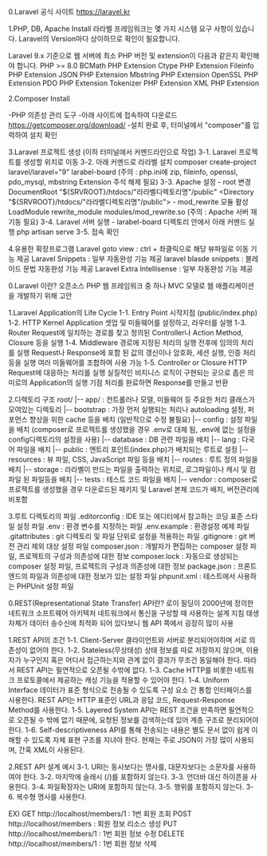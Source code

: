 0.Laravel 공식 사이트 https://laravel.kr

1.PHP, DB, Apache Install 라라벨 프레임워크는 몇 가지 시스템 요구 사항이 있습니다. Laravel의 Version마다 상이하므로 확인이 필요합니다.

Laravel 9.x 기준으로 웹 서버에 최소 PHP 버전 및 extension이 다음과 같은지 확인해야 합니다. PHP >= 8.0 BCMath PHP Extension Ctype PHP Extension Fileinfo PHP Extension JSON PHP Extension Mbstring PHP Extension OpenSSL PHP Extension PDO PHP Extension Tokenizer PHP Extension XML PHP Extension

2.Composer Install

-PHP 의존성 관리 도구
-아래 사이트에 접속하여 다운로드 https://getcomposer.org/download/
-설치 완료 후, 터미널에서 "composer"를 입력하여 설치 확인

3.Laravel 프로젝트 생성 (이하 터미널에서 커멘드라인으로 작업) 3-1. Laravel 프로젝트를 생성할 위치로 이동 3-2. 아래 커멘드로 라라벨 설치 composer create-project laravel/laravel="9" larabel-board (주의 : php.ini에 zip, fileinfo, openssl, pdo_mysql, mbstring Extension 주석 해제 필요) 3-3. Apache 설정 - root 변경 DocumentRoot "${SRVROOT}/htdocs/"라라벨디렉토리명"/public" <Directory "${SRVROOT}/htdocs/"라라벨디렉토리명"/public"> - mod_rewrite 모듈 활성 LoadModule rewrite_module modules/mod_rewrite.so (주의 : Apache 서버 재기동 필요) 3-4. Laravel 서버 실행 - larabel-board 디렉토리 안에서 아래 커멘드 실행 php artisan serve 3-5. 접속 확인

4.유용한 확장프로그램 Laravel goto view : ctrl + 좌클릭으로 해당 뷰파일로 이동 기능 제공 Laravel Snippets : 일부 자동완성 기능 제공 laravel blasde snippets : 블레이드 문법 자동완성 기능 제공 Laravel Extra Intellisense : 일부 자동완성 기능 제공

0.Laravel 이란? 오픈소스 PHP 웹 프레임워크 중 하나 MVC 모델로 웹 애플리케이션을 개발하기 위해 고안

1.Laravel Application의 Life Cycle 1-1. Entry Point 시작지점 (public/index.php) 1-2. HTTP Kernel Application 셋업 및 미들웨어를 설정하고, 라우터를 실행 1-3. Router Request에 일치하는 경로를 찾고 정의된 Controller나 Action Method, Closure 등을 실행 1-4. Middleware 경로에 지정된 처리의 실행 전후에 임의의 처리를 실행 Request나 Response에 포함 된 값의 갱신이나 암호화, 세션 실행, 인증 처리 등을 실행 여러 미들웨어를 조합하여 사용 가능 1-5. Controller or Closure HTTP Request에 대응하는 처리를 실행 실질적인 비지니스 로직이 구현되는 곳으로 좁은 의미로의 Application의 실행 기점 처리를 완료하면 Response를 만들고 반환

2.디렉토리 구조 root/ |-- app/ : 컨트롤러나 모델, 미들웨어 등 주요한 처리 클래스가 모여있는 디렉토리 |-- bootstrap : 가장 먼저 실행되는 처리나 autoloading 설정, 퍼포먼스 향상을 위한 cache 등을 배치 (일반적으로 수정 불필요) |-- config : 설정 파일을 배치 (composer로 프로젝트를 생성했을 경우 .env로 대체 됨, .env에 없는 설정을 config디렉토리의 설정을 사용) |-- database : DB 관련 파일을 배치 |-- lang : 다국어 파일을 배치 |-- public : 엔트리 포인트(index.php)가 배치되는 루트로 설정 |-- resources : 뷰 파일, CSS, JavaScript 파일 등을 배치 |-- routes : 루트 정의 파일을 배치 |-- storage : 라라벨이 만드는 파일을 출력하는 위치로, 로그파일이나 캐시 및 컴파일 된 파일등을 배치 |-- tests : 테스트 코드 파일을 배치 |-- vendor : composer로 프로젝트를 생성했을 경우 다운로드된 패키지 및 Laravel 본체 코드가 배치, 버전관리에 비포함

3.루트 디렉토리의 파일 .editorconfig : IDE 또는 에디터에서 참고하는 코딩 표준 스타일 설정 파일 .env : 환경 변수를 지정하는 파일 .env.example : 환경설정 예제 파일 .gitattributes : git 디렉토리 및 파일 단위로 설정을 적용하는 파일 .gitignore : git 버전 관리 제외 대상 설정 파일 composer.json : 개발자가 편집하는 composer 설정 파일, 프로젝트의 구성과 의존성에 대한 정보 composer.lock : 자동으로 생성되는 composer 설정 파일, 프로젝트의 구성과 의존성에 대한 정보 package.json : 프론트엔드의 파일과 의존성에 대한 정보가 있는 설정 파일 phpunit.xml : 테스트에서 사용하는 PHPUnit 설정 파일

0.REST(Representational State Transfer) API란? 로이 필딩이 2000년에 정의한 네트워크 소프트웨어 아키텍처 네트워크에서 통신을 구성할 때 사용하는 설계 지침 태생 자체가 데이터 송수신에 최적화 되어 있다보니 웹 API 쪽에서 굉장히 많이 사용

1.REST API의 조건 1-1. Client-Server 클라이언트와 서버로 분리되어야하며 서로 의존성이 없어야 한다. 1-2. Stateless(무상태성) 상태 정보를 따로 저장하지 않으며, 이용자가 누구인지 혹은 어디서 접근하는지와 관계 없이 결과가 무조건 동일해야 한다. 따라서 REST API는 필연적으로 오픈될 수밖에 없다. 1-3. Cache HTTP를 비롯한 네트워크 프로토콜에서 제공하는 캐싱 기능을 적용할 수 있어야 한다. 1-4. Uniform Interface 데이터가 표준 형식으로 전송될 수 있도록 구성 요소 간 통합 인터페이스를 사용한다. REST API는 HTTP 표준인 URL과 응답 코드, Request-Response Method를 사용한다. 1-5. Layered System API는 REST 조건을 만족하면 필연적으로 오픈될 수 밖에 없기 때문에, 요청된 정보를 검색하는데 있어 계층 구조로 분리되어야 한다. 1-6. Self-descriptiveness API를 통해 전송되는 내용은 별도 문서 없이 쉽게 이해할 수 있도록 자체 표현 구조를 지녀야 한다. 현재는 주로 JSON이 가장 많이 사용되며, 간혹 XML이 사용된다.

2.REST API 설계 예시 3-1. URI는 동사보다는 명사를, 대문자보다는 소문자를 사용하여야 한다. 3-2. 마지막에 슬래시 (/)를 포함하지 않는다. 3-3. 언더바 대신 하이픈을 사용한다. 3-4. 파일확장자는 URI에 포함하지 않는다. 3-5. 행위를 포함하지 않는다. 3-6. 복수형 명사를 사용한다.

EX) GET http://localhost/members/1 : 1번 회원 조회 POST http://localhost/members : 회원 정보 리소스 생성 PUT http://localhost/members/1 : 1번 회원 정보 수정 DELETE http://localhost/members/1 : 1번 회원 정보 삭제
